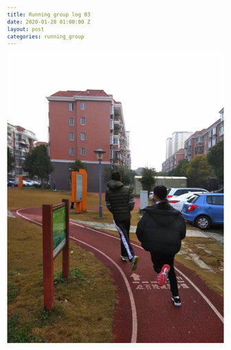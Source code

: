 ```yaml
---
title: Running group log 03
date: 2020-01-28 01:00:00 Z
layout: post
categories: running_group
---
```


![010](010.jpg)
